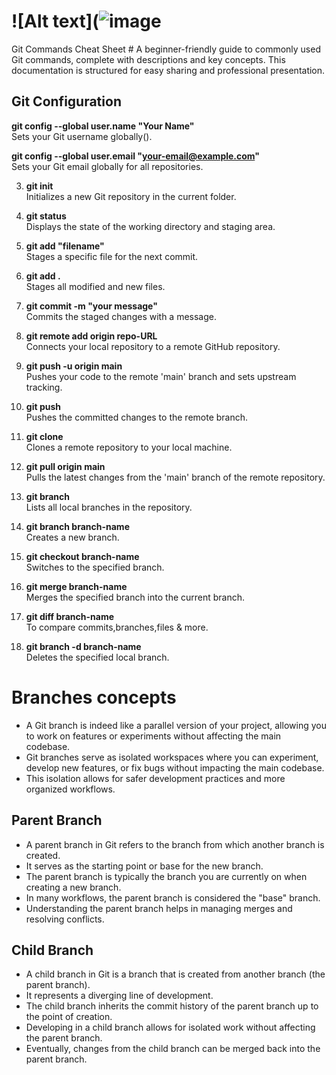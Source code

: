 
#  ![Alt text](![image](https://github.com/user-attachments/assets/e7a3b5e8-1e5a-4fcb-bc68-9a98d87c4ae1)
Git Commands Cheat Sheet #
A beginner-friendly guide to commonly used Git commands, complete with descriptions and key concepts. This documentation is structured for easy sharing and professional presentation.
## Git Configuration ##
 **git config --global user.name "Your Name"**  
   Sets your Git username globally().

 **git config --global user.email "your-email@example.com"**  
   Sets your Git email globally for all repositories.

3. **git init**  
   Initializes a new Git repository in the current folder.

4. **git status**  
   Displays the state of the working directory and staging area.

5. **git add "filename"**  
  Stages a specific file for the next commit.

6. **git add .**  
  Stages all modified and new files.

7. **git commit -m "your message"**  
  Commits the staged changes with a message.

8. **git remote add origin repo-URL**  
  Connects your local repository to a remote GitHub repository.

9. **git push -u origin main**  
  Pushes your code to the remote 'main' branch and sets upstream tracking.

10. **git push**  
  Pushes the committed changes to the remote branch.

11. **git clone <repo-URL>**  
  Clones a remote repository to your local machine.

12. **git pull origin main**  
  Pulls the latest changes from the 'main' branch of the remote repository.

13. **git branch**  
  Lists all local branches in the repository.

14. **git branch branch-name**  
  Creates a new branch.

15. **git checkout branch-name**  
  Switches to the specified branch.

16. **git merge branch-name**  
  Merges the specified branch into the current branch.

17. **git diff branch-name**  
    To compare commits,branches,files & more.

19. **git branch -d branch-name**  
  Deletes the specified local branch.
# Branches concepts #
- A Git branch is indeed like a parallel version of your project, allowing you to work on features or experiments without affecting the main codebase.
- Git branches serve as isolated workspaces where you can experiment, develop new features, or fix bugs without impacting the main codebase.
- This isolation allows for safer development practices and more organized workflows.
## Parent Branch ##
- A parent branch in Git refers to the branch from which another branch is created.
- It serves as the starting point or base for the new branch.
- The parent branch is typically the branch you are currently on when creating a new branch.
- In many workflows, the parent branch is considered the "base" branch.
- Understanding the parent branch helps in managing merges and resolving conflicts.
## Child Branch ##
- A child branch in Git is a branch that is created from another branch (the parent branch). 
- It represents a diverging line of development.
- The child branch inherits the commit history of the parent branch up to the point of creation.
- Developing in a child branch allows for isolated work without affecting the parent branch.
- Eventually, changes from the child branch can be merged back into the parent branch.


